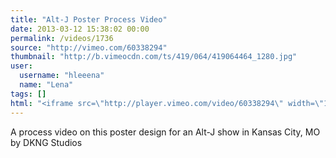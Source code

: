 ```yaml
---
title: "Alt-J Poster Process Video"
date: 2013-03-12 15:38:02 00:00
permalink: /videos/1736
source: "http://vimeo.com/60338294"
thumbnail: "http://b.vimeocdn.com/ts/419/064/419064464_1280.jpg"
user:
  username: "hleeena"
  name: "Lena"
tags: []
html: "<iframe src=\"http://player.vimeo.com/video/60338294\" width=\"1280\" height=\"720\" frameborder=\"0\" webkitAllowFullScreen mozallowfullscreen allowFullScreen></iframe>"
---
```


A process video on this poster design for an Alt-J show in Kansas City, MO by DKNG Studios